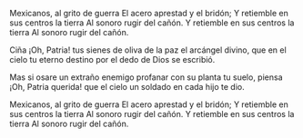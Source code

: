 Mexicanos, al grito de guerra
El acero aprestad y el bridón;
Y retiemble en sus centros la tierra
Al sonoro rugir del cañón.
Y retiemble en sus centros la tierra
Al sonoro rugir del cañón.

Ciña ¡Oh, Patria! tus sienes de oliva
de la paz el arcángel divino,
que en el cielo tu eterno destino
por el dedo de Dios se escribió.

Mas si osare un extraño enemigo
profanar con su planta tu suelo,
piensa ¡Oh, Patria querida! que el cielo
un soldado en cada hijo te dio.

Mexicanos, al grito de guerra
El acero aprestad y el bridón;
Y retiemble en sus centros la tierra
Al sonoro rugir del cañón.
Y retiemble en sus centros la tierra
Al sonoro rugir del cañón.
